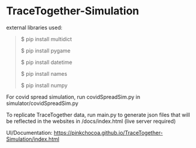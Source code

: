 # TraceTogether-Simulation

 external libraries used:

> $ pip install multidict
> 
> $ pip install pygame
> 
> $ pip install datetime
> 
> $ pip install names
> 
> $ pip install numpy



For covid spread simulation, run covidSpreadSim.py in simulator/covidSpreadSim.py

To replicate TraceTogether data, run main.py to generate json files that will be reflected in the websites in /docs/index.html (live server required)

UI/Documentation: https://pinkchocoa.github.io/TraceTogether-Simulation/index.html
